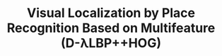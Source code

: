 ---
title: Visual Localization by Place Recognition Based on Multifeature (D-λLBP++HOG)
collection: publications
permalink: /publications/Visual Localization by Place Recognition Based on Multifeature (D-λLBP++HOG)
citation: Yongliang Qiao, Zhao Zhang, Cindy Cappelle and Yassine Ruichek, Journal of Sensors, vol. 2017. (IF 2.137)
---